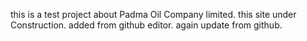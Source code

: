 this is a test project about Padma Oil Company limited.
this site under Construction.
added from github editor.
again update from github.
